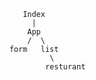            Index 
             |
            App
            /  \
        form   list
                 \
                resturant
              
